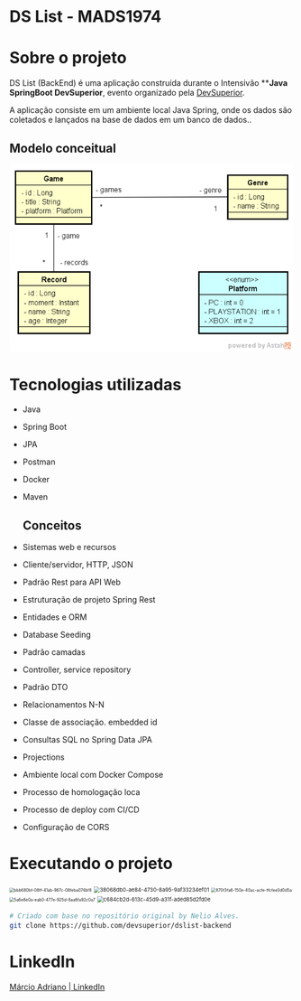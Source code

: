 # DS List - MADS1974

# Sobre o projeto

DS List (BackEnd) é uma aplicação construída durante o Intensivão ****Java SpringBoot DevSuperior**, evento organizado pela [DevSuperior](https://devsuperior.com "Site da DevSuperior").

A aplicação consiste em um ambiente local Java Spring, onde os dados são coletados e lançados na base de dados em um banco de dados..

## Modelo conceitual

<img title="" src="https://github.com/acenelio/assets/raw/main/sds1/modelo-conceitual.png" alt="Modelo Conceitual" style="zoom:100%;">

# Tecnologias utilizadas

- Java

- Spring Boot

- JPA 

- Postman

- Docker

- Maven
  
  ## Conceitos

- Sistemas web e recursos

- Cliente/servidor, HTTP, JSON

- Padrão Rest para API Web

- Estruturação de projeto Spring Rest

- Entidades e ORM

- Database Seeding

- Padrão camadas

- Controller, service repository

- Padrão DTO

- Relacionamentos N-N

- Classe de associação. embedded id

- Consultas SQL no Spring Data JPA

- Projections

- Ambiente local com Docker Compose

- Processo de homologação loca

- Processo de deploy com CI/CD

- Configuração de CORS

# Executando o projeto

<img title="" src="file:///C:/Users/deeja/OneDrive/Imagens/Typedown/bbb680bf-08ff-41ab-967c-08feba074bf8.png" alt="bbb680bf-08ff-41ab-967c-08feba074bf8" style="zoom:50%;">

<img title="" src="file:///C:/Users/deeja/OneDrive/Imagens/Typedown/38068db0-ae84-4730-8a95-9af33234ef01.png" alt="38068db0-ae84-4730-8a95-9af33234ef01" style="zoom:67%;">

<img src="file:///C:/Users/deeja/OneDrive/Imagens/Typedown/870f3fa6-150e-40ac-acfe-ffcfee0d0d5a.png" title="" alt="870f3fa6-150e-40ac-acfe-ffcfee0d0d5a" style="zoom:50%;">

<img src="file:///C:/Users/deeja/OneDrive/Imagens/Typedown/5a6e8e0a-eab0-477e-925d-8aa6fa92c0a7.png" title="" alt="5a6e8e0a-eab0-477e-925d-8aa6fa92c0a7" style="zoom:50%;">

<img src="file:///C:/Users/deeja/OneDrive/Imagens/Typedown/c684cb2d-613c-45d9-a31f-aded85d2fd0e.png" title="" alt="c684cb2d-613c-45d9-a31f-aded85d2fd0e" style="zoom:67%;">

```bash
# Criado com base no repositório original by Nelio Alves.
git clone https://github.com/devsuperior/dslist-backend


```

# LinkedIn

[Márcio Adriano | LinkedIn](https://www.linkedin.com/in/mads1974/)
